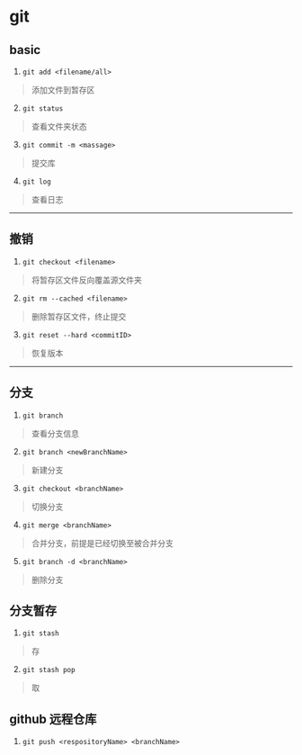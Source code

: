 # git

## basic
1. `git add <filename/all>`
> 添加文件到暂存区
2. `git status `
> 查看文件夹状态
3. `git commit -m <massage>`
> 提交库
4. `git log`
> 查看日志
---
## 撤销
1. `git checkout <filename>`
> 将暂存区文件反向覆盖源文件夹
2. `git rm --cached <filename>`
> 删除暂存区文件，终止提交
3. `git reset --hard <commitID>`
> 恢复版本
---
## 分支
1. `git branch`
> 查看分支信息
2. `git branch <newBranchName>`
> 新建分支
3. `git checkout <branchName>`
> 切换分支
4. `git merge <branchName>`
> 合并分支，前提是已经切换至被合并分支
5. `git branch -d <branchName>` 
> 删除分支
## 分支暂存
1. `git stash`
> 存
2. `git stash pop`
> 取

## github 远程仓库
1. `git push <respositoryName> <branchName>`